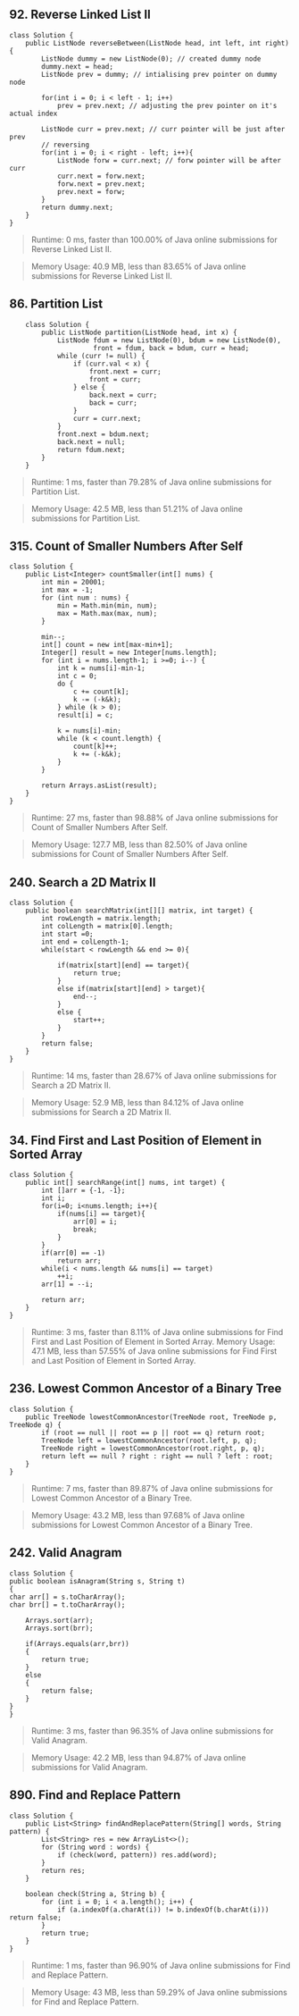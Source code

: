 

## 92. Reverse Linked List II

    class Solution {
        public ListNode reverseBetween(ListNode head, int left, int right) {
            ListNode dummy = new ListNode(0); // created dummy node
            dummy.next = head;
            ListNode prev = dummy; // intialising prev pointer on dummy node

            for(int i = 0; i < left - 1; i++)
                prev = prev.next; // adjusting the prev pointer on it's actual index

            ListNode curr = prev.next; // curr pointer will be just after prev
            // reversing
            for(int i = 0; i < right - left; i++){
                ListNode forw = curr.next; // forw pointer will be after curr
                curr.next = forw.next;
                forw.next = prev.next;
                prev.next = forw;
            }
            return dummy.next;
        }
    }
    
> Runtime: 0 ms, faster than 100.00% of Java online submissions for Reverse Linked List II.

> Memory Usage: 40.9 MB, less than 83.65% of Java online submissions for Reverse Linked List II.





## 86. Partition List

        class Solution {
            public ListNode partition(ListNode head, int x) {
                ListNode fdum = new ListNode(0), bdum = new ListNode(0),
                         front = fdum, back = bdum, curr = head;
                while (curr != null) {
                    if (curr.val < x) {
                        front.next = curr;
                        front = curr;
                    } else {
                        back.next = curr;
                        back = curr;
                    }
                    curr = curr.next;
                }
                front.next = bdum.next;
                back.next = null;
                return fdum.next;
            }
        }

> Runtime: 1 ms, faster than 79.28% of Java online submissions for Partition List.

> Memory Usage: 42.5 MB, less than 51.21% of Java online submissions for Partition List.





## 315. Count of Smaller Numbers After Self

    class Solution {    
        public List<Integer> countSmaller(int[] nums) {
            int min = 20001;
            int max = -1;
            for (int num : nums) {
                min = Math.min(min, num);
                max = Math.max(max, num);
            }

            min--;
            int[] count = new int[max-min+1];
            Integer[] result = new Integer[nums.length];
            for (int i = nums.length-1; i >=0; i--) {
                int k = nums[i]-min-1;
                int c = 0;
                do {
                    c += count[k];
                    k -= (-k&k);
                } while (k > 0);
                result[i] = c;

                k = nums[i]-min;
                while (k < count.length) {
                    count[k]++;
                    k += (-k&k);
                }
            }

            return Arrays.asList(result);
        }
    }
    
> Runtime: 27 ms, faster than 98.88% of Java online submissions for Count of Smaller Numbers After Self.

> Memory Usage: 127.7 MB, less than 82.50% of Java online submissions for Count of Smaller Numbers After Self.
    



## 240. Search a 2D Matrix II

    class Solution {
        public boolean searchMatrix(int[][] matrix, int target) {
            int rowLength = matrix.length;
            int colLength = matrix[0].length;
            int start =0;
            int end = colLength-1;
            while(start < rowLength && end >= 0){

                if(matrix[start][end] == target){
                    return true;
                }
                else if(matrix[start][end] > target){
                    end--;
                }
                else {
                    start++;
                }
            }
            return false;
        }
    }

> Runtime: 14 ms, faster than 28.67% of Java online submissions for Search a 2D Matrix II.

> Memory Usage: 52.9 MB, less than 84.12% of Java online submissions for Search a 2D Matrix II.





## 34. Find First and Last Position of Element in Sorted Array

    class Solution {
        public int[] searchRange(int[] nums, int target) {
            int []arr = {-1, -1};
            int i;
            for(i=0; i<nums.length; i++){
                if(nums[i] == target){
                    arr[0] = i;
                    break;
                }
            }
            if(arr[0] == -1)
                return arr;
            while(i < nums.length && nums[i] == target)
                ++i;
            arr[1] = --i;

            return arr;
        }
    }
    
> Runtime: 3 ms, faster than 8.11% of Java online submissions for Find First and Last Position of Element in Sorted Array.
> Memory Usage: 47.1 MB, less than 57.55% of Java online submissions for Find First and Last Position of Element in Sorted Array.    





## 236. Lowest Common Ancestor of a Binary Tree


    class Solution {
        public TreeNode lowestCommonAncestor(TreeNode root, TreeNode p, TreeNode q) {
            if (root == null || root == p || root == q) return root;
            TreeNode left = lowestCommonAncestor(root.left, p, q);
            TreeNode right = lowestCommonAncestor(root.right, p, q);
            return left == null ? right : right == null ? left : root;
        }
    }

> Runtime: 7 ms, faster than 89.87% of Java online submissions for Lowest Common Ancestor of a Binary Tree.

> Memory Usage: 43.2 MB, less than 97.68% of Java online submissions for Lowest Common Ancestor of a Binary Tree.





## 242. Valid Anagram

    class Solution {
    public boolean isAnagram(String s, String t)
    {
    char arr[] = s.toCharArray();
    char brr[] = t.toCharArray();

        Arrays.sort(arr);
        Arrays.sort(brr);

        if(Arrays.equals(arr,brr))
        {
            return true;
        }
        else 
        {
            return false;
        }
    }
    }

> Runtime: 3 ms, faster than 96.35% of Java online submissions for Valid Anagram.

> Memory Usage: 42.2 MB, less than 94.87% of Java online submissions for Valid Anagram.





## 890. Find and Replace Pattern

    class Solution {
        public List<String> findAndReplacePattern(String[] words, String pattern) {
            List<String> res = new ArrayList<>();
            for (String word : words) {
                if (check(word, pattern)) res.add(word);
            }
            return res;
        }

        boolean check(String a, String b) {
            for (int i = 0; i < a.length(); i++) {
                if (a.indexOf(a.charAt(i)) != b.indexOf(b.charAt(i))) return false;
            }
            return true;
        }
    }
                                                     
> Runtime: 1 ms, faster than 96.90% of Java online submissions for Find and Replace Pattern.

> Memory Usage: 43 MB, less than 59.29% of Java online submissions for Find and Replace Pattern.                                                     
